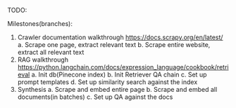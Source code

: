 TODO:

Milestones(branches):
1) Crawler documentation walkthrough https://docs.scrapy.org/en/latest/
    a. Scrape one page, extract relevant text
    b. Scrape entire website, extract all relevant text
2) RAG walkthrough https://python.langchain.com/docs/expression_language/cookbook/retrieval
    a. Init db(Pinecone index)
    b. Init Retriever QA chain
    c. Set up prompt templates
    d. Set up similarity search against the index
3) Synthesis
    a. Scrape and embed entire page
    b. Scrape and embed all documents(in batches)
    c. Set up QA against the docs
